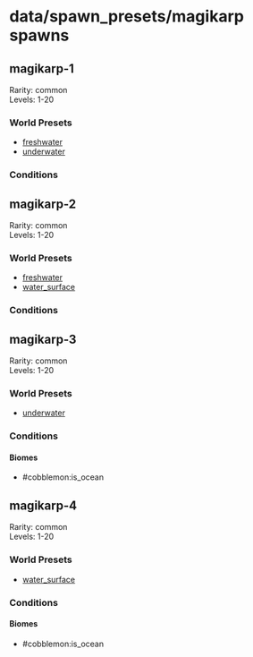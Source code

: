 # data/spawn_presets/magikarp spawns  
  
## magikarp-1  
Rarity: common  
Levels: 1-20  
  
### World Presets  
* [freshwater](/data/world_presets/freshwater.md)  
* [underwater](/data/world_presets/underwater.md)  
  
### Conditions  
  
## magikarp-2  
Rarity: common  
Levels: 1-20  
  
### World Presets  
* [freshwater](/data/world_presets/freshwater.md)  
* [water_surface](/data/world_presets/water_surface.md)  
  
### Conditions  
  
## magikarp-3  
Rarity: common  
Levels: 1-20  
  
### World Presets  
* [underwater](/data/world_presets/underwater.md)  
  
### Conditions  
  
#### Biomes  
  * #cobblemon:is_ocean
  
  
## magikarp-4  
Rarity: common  
Levels: 1-20  
  
### World Presets  
* [water_surface](/data/world_presets/water_surface.md)  
  
### Conditions  
  
#### Biomes  
  * #cobblemon:is_ocean
  
